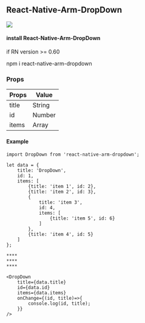 ## React-Native-Arm-DropDown

<img src="https://raw.githubusercontent.com/AmurKhoyetsyan/React-Native-DropDown/master/src/gif/dropdown.gif" />

#### install React-Native-Arm-DropDown

if RN version >= 0.60

npm i react-native-arm-dropdown

### Props

| Props            |  Value         |
| ---------------- | ---------------|
| title            | String         |
| id               | Number         |
| items            | Array          |

#### Example

    import DropDown from 'react-native-arm-dropdown';
    
    let data = {
        title: 'DropDown',
        id: 1,
        items: [
            {title: 'item 1', id: 2},
            {title: 'item 2', id: 3},
            {
                title: 'item 3',
                id: 4,
                items: [
                    {title: 'item 5', id: 6}
                ]
            },
            {title: 'item 4', id: 5}
        ]
    };

    ****
    ****
    ****

    <DropDown
        title={data.title}
        id={data.id}
        items={data.items}
        onChange={(id, title)=>{
            console.log(id, title);
        }}
    />
